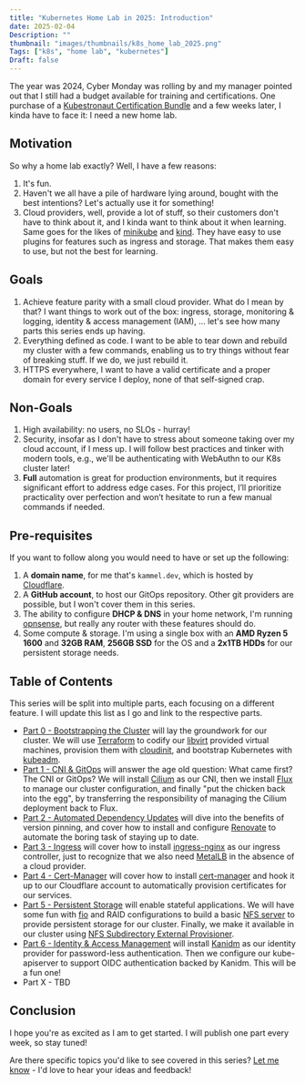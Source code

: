 ```yaml
---
title: "Kubernetes Home Lab in 2025: Introduction"
date: 2025-02-04
Description: ""
thumbnail: "images/thumbnails/k8s_home_lab_2025.png"
Tags: ["k8s", "home lab", "kubernetes"]
Draft: false
---
```


The year was 2024, Cyber Monday was rolling by and my manager pointed out that
I still had a budget available for training and certifications. One purchase of
a [Kubestronaut Certification Bundle](https://training.linuxfoundation.org/cyber-monday-2024-post/)
and a few weeks later, I kinda have to face it: I need a new home lab.

## Motivation

So why a home lab exactly? Well, I have a few reasons:

1. It's fun.
1. Haven't we all have a pile of hardware lying around, bought with the best intentions?
    Let's actually use it for something!
1. Cloud providers, well, provide a lot of stuff, so their customers don't
    have to think about it, and I kinda want to think about it when learning.
    Same goes for the likes of [minikube](https://minikube.sigs.k8s.io/docs/start/) and
    [kind](https://kind.sigs.k8s.io/). They have easy to use plugins for features such as
    ingress and storage. That makes them easy to use, but not the best for learning.

## Goals

1. Achieve feature parity with a small cloud provider. What do I mean by that?
    I want things to work out of the box: ingress, storage, monitoring & logging,
    identity & access management (IAM), ... let's see how many parts this
    series ends up having.
1. Everything defined as code. I want to be able to tear down and rebuild my
    cluster with a few commands, enabling us to try things without fear of breaking
    stuff. If we do, we just rebuild it.
1. HTTPS everywhere, I want to have a valid certificate and a proper domain for
    every service I deploy, none of that self-signed crap.

## Non-Goals

1. High availability: no users, no SLOs - hurray!
1. Security, insofar as I don't have to stress about someone taking over
my cloud account, if I mess up. I will follow best practices and tinker with
modern tools, e.g., we'll be authenticating with WebAuthn to our K8s cluster later!
1. **Full** automation is great for production environments, but it requires
significant effort to address edge cases. For this project, I’ll prioritize
practicality over perfection and won’t hesitate to run a few manual commands if needed.

## Pre-requisites

If you want to follow along you would need to have or set up the following:

1. A **domain name**, for me that's `kammel.dev`, which is hosted by
    [Cloudflare](https://www.cloudflare.com/).
1. A **GitHub account**, to host our GitOps repository. Other git providers
    are possible, but I won't cover them in this series.
1. The ability to configure **DHCP & DNS** in your home network, I'm running
    [opnsense](https://opnsense.org/), but really any router with these features
    should do.
1. Some compute & storage. I'm using a single box with an **AMD Ryzen 5 1600**
    and **32GB RAM**, **256GB SSD** for the OS and a **2x1TB HDDs** for our
    persistent storage needs.

## Table of Contents

This series will be split into multiple parts, each focusing on a different feature.
I will update this list as I go and link to the respective parts.

+ [Part 0 - Bootstrapping the Cluster](/post/k8s_home_lab_2025_00/)
    will lay the groundwork for our cluster. We will use
    [Terraform](https://www.terraform.io/) to
    codify our [libvirt](https://libvirt.org/) provided virtual machines,
    provision them with [cloudinit](https://cloudinit.readthedocs.io/en/latest/),
    and bootstrap Kubernetes with [kubeadm](https://kubernetes.io/docs/reference/setup-tools/kubeadm/).
+ [Part 1 - CNI & GitOps](/post/k8s_home_lab_2025_01/)
    will answer the age old question: What came first? The CNI or GitOps?
    We will install [Cilium](https://cilium.io/) as our CNI, then we install
    [Flux](https://fluxcd.io/) to manage our cluster configuration, and finally
    "put the chicken back into the egg", by transferring the responsibility of
    managing the Cilium deployment back to Flux.
+ [Part 2 - Automated Dependency Updates](/post/k8s_home_lab_2025_02/)
    will dive into the benefits of version pinning, and cover how to install
    and configure [Renovate](https://www.mend.io/renovate/) to automate the boring
    task of staying up to date.
+ [Part 3 - Ingress](/post/k8s_home_lab_2025_03/) will cover how to install
    [ingress-nginx](https://kubernetes.github.io/ingress-nginx/) as our ingress
    controller, just to recognize that we also need [MetalLB](https://metallb.universe.tf/)
    in the absence of a cloud provider.
+ [Part 4 - Cert-Manager](/post/k8s_home_lab_2025_04/) will cover how to install
    [cert-manager](https://cert-manager.io/docs/) and hook it up to our Cloudflare
    account to automatically provision certificates for our services.
+ [Part 5 - Persistent Storage](/post/k8s_home_lab_2025_05/) will enable stateful
    applications. We will have some fun with [fio](https://fio.readthedocs.io/en/latest/fio_doc.html)
    and RAID configurations to build a basic
    [NFS server](https://documentation.ubuntu.com/server/how-to/networking/install-nfs/)
    to provide persistent storage for our cluster. Finally, we make it available in our cluster using
    [NFS Subdirectory External Provisioner](https://kubernetes-sigs.github.io/nfs-subdir-external-provisioner/).
+ [Part 6 - Identity & Access Management](/post/k8s_home_lab_2025_06/) will install
    [Kanidm](https://kanidm.com/) as our identity provider for password-less authentication.
    Then we configure our kube-apiserver to support OIDC authentication backed by
    Kanidm. This will be a fun one!
+ Part X - TBD

## Conclusion

I hope you're as excited as I am to get started. I will publish one part every week, so stay tuned!

Are there specific topics you'd like to see covered in this series? [Let me know](https://www.linkedin.com/in/fabian-kammel-7781b7173/) - I'd love to hear your ideas and feedback!
